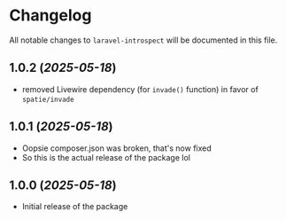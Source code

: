 # Changelog

All notable changes to `laravel-introspect` will be documented in this file.

## 1.0.2 (_2025-05-18_)
- removed Livewire dependency (for `invade()` function) in favor of `spatie/invade`


## 1.0.1 (_2025-05-18_)
- Oopsie composer.json was broken, that's now fixed
- So this is the actual release of the package lol

## 1.0.0 (_2025-05-18_)
- Initial release of the package
